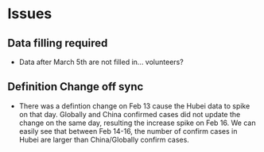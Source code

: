 # Issues

## Data filling required

- Data after March 5th are not filled in... volunteers?

## Definition Change off sync

- There was a defintion change on Feb 13 cause the Hubei data to spike on that day. Globally and China confirmed cases did not update the change on the same day, resulting the increase spike on Feb 16. We can easily see that between Feb 14-16, the number of confirm cases in Hubei are larger than China/Globally confirm cases. 
